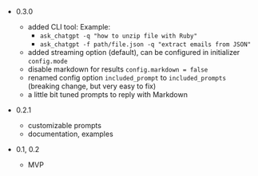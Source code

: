 - 0.3.0
  - added CLI tool:
    Example:
    - `ask_chatgpt -q "how to unzip file with Ruby"`
    - `ask_chatgpt -f path/file.json -q "extract emails from JSON"`
  - added streaming option (default), can be configured in initializer `config.mode`
  - disable markdown for results `config.markdown = false`
  - renamed config option `included_prompt` to `included_prompts` (breaking change, but very easy to fix)
  - a little bit tuned prompts to reply with Markdown

- 0.2.1
  - customizable prompts
  - documentation, examples

- 0.1, 0.2
  - MVP
